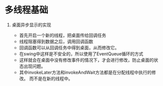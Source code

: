 # 多线程基础

1. 桌面异步显示的实现

    - 首先开启一个新的线程，把桌面传给回调任务
    - 线程阻塞得到数据之后，调用回调函数
    - 回调函数可以从回调任务中得到桌面，从而修改它。
    - 在swing中这样是不安全的，所以使用了EventQueue循环的方式
    - 这样就会在桌面中没有修改事件的情况下，才会进行修改，防止桌面的状态出现问题。
    - 其中invokeLater方法和invokeAndWait方法都是在分配线程中执行的修改。
    而不是在新的线程中。
    
    